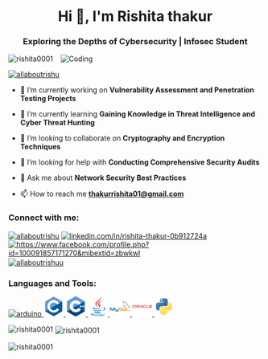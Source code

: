 <h1 align="center">Hi 👋, I'm Rishita thakur</h1>
<h3 align="center">Exploring the Depths of Cybersecurity | Infosec Student</h3>
<img align="right" alt="Coding" width="400" src="https://in.pinterest.com/pin/717268678168057748/">

<p align="left"> <img src="https://komarev.com/ghpvc/?username=rishita0001&label=Profile%20views&color=0e75b6&style=flat" alt="rishita0001" /> </p>

<p align="left"> <a href="https://twitter.com/allaboutrishu" target="blank"><img src="https://img.shields.io/twitter/follow/allaboutrishu?logo=twitter&style=for-the-badge" alt="allaboutrishu" /></a> </p>

- 🔭 I’m currently working on **Vulnerability Assessment and Penetration Testing Projects**

- 🌱 I’m currently learning **Gaining Knowledge in Threat Intelligence and Cyber Threat Hunting**

- 👯 I’m looking to collaborate on **Cryptography and Encryption Techniques**

- 🤝 I’m looking for help with **Conducting Comprehensive Security Audits**

- 💬 Ask me about **Network Security Best Practices**

- 📫 How to reach me **thakurrishita01@gmail.com**

<h3 align="left">Connect with me:</h3>
<p align="left">
<a href="https://twitter.com/allaboutrishu" target="blank"><img align="center" src="https://raw.githubusercontent.com/rahuldkjain/github-profile-readme-generator/master/src/images/icons/Social/twitter.svg" alt="allaboutrishu" height="30" width="40" /></a>
<a href="https://linkedin.com/in/linkedin.com/in/rishita-thakur-0b912724a" target="blank"><img align="center" src="https://raw.githubusercontent.com/rahuldkjain/github-profile-readme-generator/master/src/images/icons/Social/linked-in-alt.svg" alt="linkedin.com/in/rishita-thakur-0b912724a" height="30" width="40" /></a>
<a href="https://fb.com/https://www.facebook.com/profile.php?id=100091857171270&mibextid=zbwkwl" target="blank"><img align="center" src="https://raw.githubusercontent.com/rahuldkjain/github-profile-readme-generator/master/src/images/icons/Social/facebook.svg" alt="https://www.facebook.com/profile.php?id=100091857171270&mibextid=zbwkwl" height="30" width="40" /></a>
<a href="https://instagram.com/allaboutrishuu" target="blank"><img align="center" src="https://raw.githubusercontent.com/rahuldkjain/github-profile-readme-generator/master/src/images/icons/Social/instagram.svg" alt="allaboutrishuu" height="30" width="40" /></a>
</p>

<h3 align="left">Languages and Tools:</h3>
<p align="left"> <a href="https://www.arduino.cc/" target="_blank" rel="noreferrer"> <img src="https://cdn.worldvectorlogo.com/logos/arduino-1.svg" alt="arduino" width="40" height="40"/> </a> <a href="https://www.cprogramming.com/" target="_blank" rel="noreferrer"> <img src="https://raw.githubusercontent.com/devicons/devicon/master/icons/c/c-original.svg" alt="c" width="40" height="40"/> </a> <a href="https://www.w3schools.com/cpp/" target="_blank" rel="noreferrer"> <img src="https://raw.githubusercontent.com/devicons/devicon/master/icons/cplusplus/cplusplus-original.svg" alt="cplusplus" width="40" height="40"/> </a> <a href="https://www.java.com" target="_blank" rel="noreferrer"> <img src="https://raw.githubusercontent.com/devicons/devicon/master/icons/java/java-original.svg" alt="java" width="40" height="40"/> </a> <a href="https://www.mysql.com/" target="_blank" rel="noreferrer"> <img src="https://raw.githubusercontent.com/devicons/devicon/master/icons/mysql/mysql-original-wordmark.svg" alt="mysql" width="40" height="40"/> </a> <a href="https://www.oracle.com/" target="_blank" rel="noreferrer"> <img src="https://raw.githubusercontent.com/devicons/devicon/master/icons/oracle/oracle-original.svg" alt="oracle" width="40" height="40"/> </a> <a href="https://www.python.org" target="_blank" rel="noreferrer"> <img src="https://raw.githubusercontent.com/devicons/devicon/master/icons/python/python-original.svg" alt="python" width="40" height="40"/> </a> </p>

<p><img align="left" src="https://github-readme-stats.vercel.app/api/top-langs?username=rishita0001&show_icons=true&locale=en&layout=compact" alt="rishita0001" /></p>

<p>&nbsp;<img align="center" src="https://github-readme-stats.vercel.app/api?username=rishita0001&show_icons=true&locale=en" alt="rishita0001" /></p>

<p><img align="center" src="https://github-readme-streak-stats.herokuapp.com/?user=rishita0001&" alt="rishita0001" /></p>
